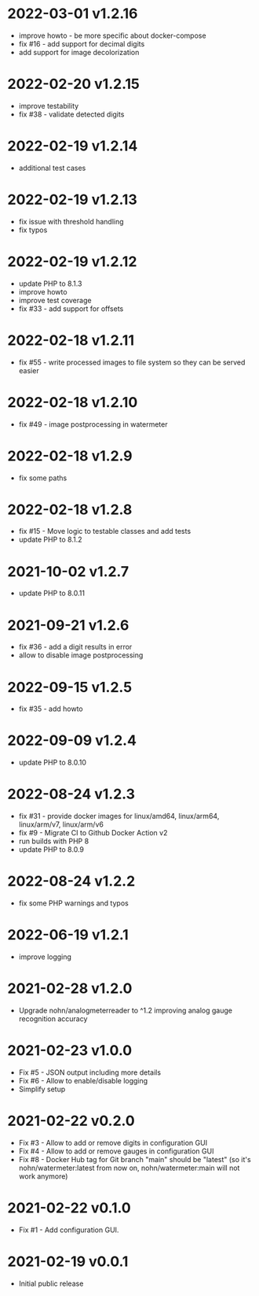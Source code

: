 # 2022-03-01 v1.2.16

- improve howto - be more specific about docker-compose
- fix #16 - add support for decimal digits
- add support for image decolorization

# 2022-02-20 v1.2.15

- improve testability
- fix #38 - validate detected digits

# 2022-02-19 v1.2.14

- additional test cases

# 2022-02-19 v1.2.13

- fix issue with threshold handling
- fix typos

# 2022-02-19 v1.2.12

- update PHP to 8.1.3
- improve howto
- improve test coverage
- fix #33 - add support for offsets

# 2022-02-18 v1.2.11

- fix #55 - write processed images to file system so they can be served easier

# 2022-02-18 v1.2.10

- fix #49 - image postprocessing in watermeter

# 2022-02-18 v1.2.9

- fix some paths

# 2022-02-18 v1.2.8

- fix #15 - Move logic to testable classes and add tests
- update PHP to 8.1.2

# 2021-10-02 v1.2.7

- update PHP to 8.0.11
 
# 2021-09-21 v1.2.6

- fix #36 - add a digit results in error
- allow to disable image postprocessing

# 2022-09-15 v1.2.5

- fix #35 - add howto

# 2022-09-09 v1.2.4

- update PHP to 8.0.10

# 2022-08-24 v1.2.3

- fix #31 - provide docker images for linux/amd64, linux/arm64, linux/arm/v7, linux/arm/v6
- fix #9 - Migrate CI to Github Docker Action v2 
- run builds with PHP 8
- update PHP to 8.0.9

# 2022-08-24 v1.2.2

- fix some PHP warnings and typos

# 2022-06-19 v1.2.1

- improve logging

# 2021-02-28 v1.2.0

- Upgrade nohn/analogmeterreader to ^1.2 improving analog gauge recognition accuracy

# 2021-02-23 v1.0.0

- Fix #5 - JSON output including more details
- Fix #6 - Allow to enable/disable logging
- Simplify setup

# 2021-02-22 v0.2.0

- Fix #3 - Allow to add or remove digits in configuration GUI
- Fix #4 - Allow to add or remove gauges in configuration GUI
- Fix #8 - Docker Hub tag for Git branch "main" should be "latest" (so it's nohn/watermeter:latest from now on, nohn/watermeter:main will not work anymore)

# 2021-02-22 v0.1.0

- Fix #1 - Add configuration GUI.

# 2021-02-19 v0.0.1

- Initial public release
